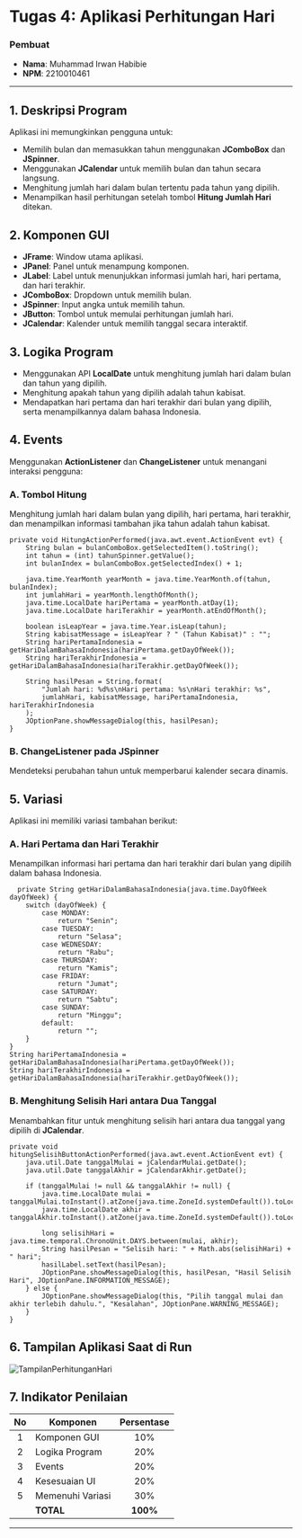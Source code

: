 # Tugas 4: Aplikasi Perhitungan Hari

### Pembuat
- **Nama**: Muhammad Irwan Habibie
- **NPM**: 2210010461

---

## 1. Deskripsi Program
Aplikasi ini memungkinkan pengguna untuk:
- Memilih bulan dan memasukkan tahun menggunakan **JComboBox** dan **JSpinner**.
- Menggunakan **JCalendar** untuk memilih bulan dan tahun secara langsung.
- Menghitung jumlah hari dalam bulan tertentu pada tahun yang dipilih.
- Menampilkan hasil perhitungan setelah tombol **Hitung Jumlah Hari** ditekan.

## 2. Komponen GUI
- **JFrame**: Window utama aplikasi.
- **JPanel**: Panel untuk menampung komponen.
- **JLabel**: Label untuk menunjukkan informasi jumlah hari, hari pertama, dan hari terakhir.
- **JComboBox**: Dropdown untuk memilih bulan.
- **JSpinner**: Input angka untuk memilih tahun.
- **JButton**: Tombol untuk memulai perhitungan jumlah hari.
- **JCalendar**: Kalender untuk memilih tanggal secara interaktif.

## 3. Logika Program
- Menggunakan API **LocalDate** untuk menghitung jumlah hari dalam bulan dan tahun yang dipilih.
- Menghitung apakah tahun yang dipilih adalah tahun kabisat.
- Mendapatkan hari pertama dan hari terakhir dari bulan yang dipilih, serta menampilkannya dalam bahasa Indonesia.

## 4. Events
Menggunakan **ActionListener** dan **ChangeListener** untuk menangani interaksi pengguna:

### A. Tombol Hitung
Menghitung jumlah hari dalam bulan yang dipilih, hari pertama, hari terakhir, dan menampilkan informasi tambahan jika tahun adalah tahun kabisat.

    private void HitungActionPerformed(java.awt.event.ActionEvent evt) {                                       
        String bulan = bulanComboBox.getSelectedItem().toString();
        int tahun = (int) tahunSpinner.getValue();
        int bulanIndex = bulanComboBox.getSelectedIndex() + 1;

        java.time.YearMonth yearMonth = java.time.YearMonth.of(tahun, bulanIndex);
        int jumlahHari = yearMonth.lengthOfMonth();
        java.time.LocalDate hariPertama = yearMonth.atDay(1);
        java.time.LocalDate hariTerakhir = yearMonth.atEndOfMonth();

        boolean isLeapYear = java.time.Year.isLeap(tahun);
        String kabisatMessage = isLeapYear ? " (Tahun Kabisat)" : "";
        String hariPertamaIndonesia = getHariDalamBahasaIndonesia(hariPertama.getDayOfWeek());
        String hariTerakhirIndonesia = getHariDalamBahasaIndonesia(hariTerakhir.getDayOfWeek());

        String hasilPesan = String.format(
            "Jumlah hari: %d%s\nHari pertama: %s\nHari terakhir: %s",
            jumlahHari, kabisatMessage, hariPertamaIndonesia, hariTerakhirIndonesia
        );
        JOptionPane.showMessageDialog(this, hasilPesan);
    }  

### B. ChangeListener pada JSpinner
Mendeteksi perubahan tahun untuk memperbarui kalender secara dinamis.

## 5. Variasi
Aplikasi ini memiliki variasi tambahan berikut:

### A. Hari Pertama dan Hari Terakhir
Menampilkan informasi hari pertama dan hari terakhir dari bulan yang dipilih dalam bahasa Indonesia.

      private String getHariDalamBahasaIndonesia(java.time.DayOfWeek dayOfWeek) {
        switch (dayOfWeek) {
            case MONDAY:
                return "Senin";
            case TUESDAY:
                return "Selasa";
            case WEDNESDAY:
                return "Rabu";
            case THURSDAY:
                return "Kamis";
            case FRIDAY:
                return "Jumat";
            case SATURDAY:
                return "Sabtu";
            case SUNDAY:
                return "Minggu";
            default:
                return "";
        }
    }
    String hariPertamaIndonesia = getHariDalamBahasaIndonesia(hariPertama.getDayOfWeek());
    String hariTerakhirIndonesia = getHariDalamBahasaIndonesia(hariTerakhir.getDayOfWeek());

### B. Menghitung Selisih Hari antara Dua Tanggal
Menambahkan fitur untuk menghitung selisih hari antara dua tanggal yang dipilih di **JCalendar**.

    private void hitungSelisihButtonActionPerformed(java.awt.event.ActionEvent evt) {                                                    
        java.util.Date tanggalMulai = jCalendarMulai.getDate();
        java.util.Date tanggalAkhir = jCalendarAkhir.getDate();

        if (tanggalMulai != null && tanggalAkhir != null) {
            java.time.LocalDate mulai = tanggalMulai.toInstant().atZone(java.time.ZoneId.systemDefault()).toLocalDate();
            java.time.LocalDate akhir = tanggalAkhir.toInstant().atZone(java.time.ZoneId.systemDefault()).toLocalDate();

            long selisihHari = java.time.temporal.ChronoUnit.DAYS.between(mulai, akhir);
            String hasilPesan = "Selisih hari: " + Math.abs(selisihHari) + " hari";
            hasilLabel.setText(hasilPesan);
            JOptionPane.showMessageDialog(this, hasilPesan, "Hasil Selisih Hari", JOptionPane.INFORMATION_MESSAGE);
        } else {
            JOptionPane.showMessageDialog(this, "Pilih tanggal mulai dan akhir terlebih dahulu.", "Kesalahan", JOptionPane.WARNING_MESSAGE);
        }
    }  

## 6. Tampilan Aplikasi Saat di Run
![TampilanPerhitunganHari](https://github.com/user-attachments/assets/4af886fb-08aa-4dcd-9a25-2f54a6d5d8ae)

## 7. Indikator Penilaian

| No  | Komponen          | Persentase |
| :-: | ------------------ | :--------: |
|  1  | Komponen GUI      |     10%    |
|  2  | Logika Program    |     20%    |
|  3  | Events            |     20%    |
|  4  | Kesesuaian UI     |     20%    |
|  5  | Memenuhi Variasi  |     30%    |
|     | **TOTAL**         |  **100%**  |

--- 
